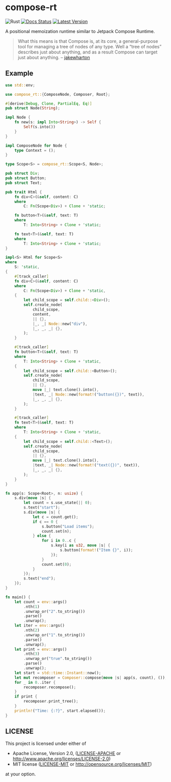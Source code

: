 # compose-rt
![Rust](https://github.com/cksac/compose-rt/workflows/Rust/badge.svg)
[![Docs Status](https://docs.rs/compose-rt/badge.svg)](https://docs.rs/compose-rt)
[![Latest Version](https://img.shields.io/crates/v/compose-rt.svg)](https://crates.io/crates/compose-rt)

A positional memoization runtime similar to Jetpack Compose Runtime.

>What this means is that Compose is, at its core, a general-purpose tool for managing a tree of nodes of any type. Well a “tree of nodes” describes just about anything, and as a result Compose can target just about anything. – [jakewharton](https://jakewharton.com/a-jetpack-compose-by-any-other-name/)

## Example
```rust
use std::env;

use compose_rt::{ComposeNode, Composer, Root};

#[derive(Debug, Clone, PartialEq, Eq)]
pub struct Node(String);

impl Node {
    fn new(s: impl Into<String>) -> Self {
        Self(s.into())
    }
}

impl ComposeNode for Node {
    type Context = ();
}

type Scope<S> = compose_rt::Scope<S, Node>;

pub struct Div;
pub struct Button;
pub struct Text;

pub trait Html {
    fn div<C>(&self, content: C)
    where
        C: Fn(Scope<Div>) + Clone + 'static;

    fn button<T>(&self, text: T)
    where
        T: Into<String> + Clone + 'static;

    fn text<T>(&self, text: T)
    where
        T: Into<String> + Clone + 'static;
}

impl<S> Html for Scope<S>
where
    S: 'static,
{
    #[track_caller]
    fn div<C>(&self, content: C)
    where
        C: Fn(Scope<Div>) + Clone + 'static,
    {
        let child_scope = self.child::<Div>();
        self.create_node(
            child_scope,
            content,
            || {},
            |_, _| Node::new("div"),
            |_, _, _| {},
        );
    }

    #[track_caller]
    fn button<T>(&self, text: T)
    where
        T: Into<String> + Clone + 'static,
    {
        let child_scope = self.child::<Button>();
        self.create_node(
            child_scope,
            || {},
            move |_| text.clone().into(),
            |text, _| Node::new(format!("button({})", text)),
            |_, _, _| {},
        );
    }

    #[track_caller]
    fn text<T>(&self, text: T)
    where
        T: Into<String> + Clone + 'static,
    {
        let child_scope = self.child::<Text>();
        self.create_node(
            child_scope,
            || {},
            move |_| text.clone().into(),
            |text, _| Node::new(format!("text({})", text)),
            |_, _, _| {},
        );
    }
}

fn app(s: Scope<Root>, n: usize) {
    s.div(move |s| {
        let count = s.use_state(|| 0);
        s.text("start");
        s.div(move |s| {
            let c = count.get();
            if c == 0 {
                s.button("Load items");
                count.set(n);
            } else {
                for i in 0..c {
                    s.key(i as u32, move |s| {
                        s.button(format!("Item {}", i));
                    });
                }
                count.set(0);
            }
        });
        s.text("end");
    });
}

fn main() {
    let count = env::args()
        .nth(1)
        .unwrap_or("2".to_string())
        .parse()
        .unwrap();
    let iter = env::args()
        .nth(2)
        .unwrap_or("1".to_string())
        .parse()
        .unwrap();
    let print = env::args()
        .nth(3)
        .unwrap_or("true".to_string())
        .parse()
        .unwrap();
    let start = std::time::Instant::now();
    let mut recomposer = Composer::compose(move |s| app(s, count), ());
    for _ in 0..iter {
        recomposer.recompose();
    }
    if print {
        recomposer.print_tree();
    }
    println!("Time: {:?}", start.elapsed());
}
```

## LICENSE
This project is licensed under either of

- Apache License, Version 2.0, ([LICENSE-APACHE](LICENSE-APACHE) or
  http://www.apache.org/licenses/LICENSE-2.0)
- MIT license ([LICENSE-MIT](LICENSE-MIT) or
  http://opensource.org/licenses/MIT)

at your option.
